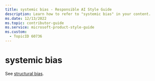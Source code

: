 ```yaml
---
title: systemic bias - Responsible AI Style Guide
description: Learn how to refer to "systemic bias" in your content.
ms.date: 12/13/2022
ms.topic: contributor-guide
ms.service: microsoft-product-style-guide
ms.custom:
  - TopicID 60736
---
```



# systemic bias

See [structural bias](~\responsible-ai-style-guide\a-z-word-list\s\structural-bias.md).
